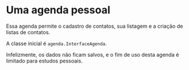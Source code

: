 # Uma agenda pessoal

Essa agenda permite o cadastro de contatos, sua listagem e a criação de listas de contatos. 

A classe inicial é `agenda.InterfaceAgenda`.

Infelizmente, os dados não ficam salvos, e o fim de uso desta agenda é limitado para estudos pessoais.
